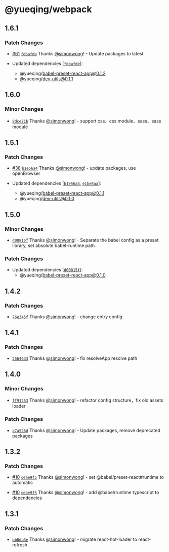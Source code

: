 # @yueqing/webpack

## 1.6.1

### Patch Changes

- [#61](https://github.com/simonwong/yueqing/pull/61) [`fdbafde`](https://github.com/simonwong/yueqing/commit/fdbafde0347ea9995464328eef6c55f2ca9aef75) Thanks [@simonwong](https://github.com/simonwong)! - Update packages to latest

- Updated dependencies [[`fdbafde`](https://github.com/simonwong/yueqing/commit/fdbafde0347ea9995464328eef6c55f2ca9aef75)]:
  - @yueqing/babel-preset-react-app@0.1.2
  - @yueqing/dev-utils@0.1.1

## 1.6.0

### Minor Changes

- [`8dce71b`](https://github.com/simonwong/yueqing/commit/8dce71b93f5d64f41556fbe33f5409747a848095) Thanks [@simonwong](https://github.com/simonwong)! - support css、css module、sass、sass module

## 1.5.1

### Patch Changes

- [#38](https://github.com/simonwong/yueqing/pull/38) [`b1e56a4`](https://github.com/simonwong/yueqing/commit/b1e56a44a5df98afd1683ef4eed6ce45b04b3c23) Thanks [@simonwong](https://github.com/simonwong)! - update packages, use openBrowser

- Updated dependencies [[`b1e56a4`](https://github.com/simonwong/yueqing/commit/b1e56a44a5df98afd1683ef4eed6ce45b04b3c23), [`e1be8aa`](https://github.com/simonwong/yueqing/commit/e1be8aafb5aca35a0a1cdf4ac7d128ffe4b578be)]:
  - @yueqing/babel-preset-react-app@0.1.1
  - @yueqing/dev-utils@0.1.0

## 1.5.0

### Minor Changes

- [`d00815f`](https://github.com/simonwong/yueqing/commit/d00815f44d38dbaa9a0a6a645e44bbb0523787ab) Thanks [@simonwong](https://github.com/simonwong)! - Separate the babel config as a preset library, set absolute babel-runtime path

### Patch Changes

- Updated dependencies [[`d00815f`](https://github.com/simonwong/yueqing/commit/d00815f44d38dbaa9a0a6a645e44bbb0523787ab)]:
  - @yueqing/babel-preset-react-app@0.1.0

## 1.4.2

### Patch Changes

- [`76e345f`](https://github.com/simonwong/yueqing/commit/76e345f7feda4d8c98ecf7cd81b22131e08594dc) Thanks [@simonwong](https://github.com/simonwong)! - change entry config

## 1.4.1

### Patch Changes

- [`2564633`](https://github.com/simonwong/yueqing/commit/256463305e9732e0956d7d8118ed1f80015b6886) Thanks [@simonwong](https://github.com/simonwong)! - fix resolveApp resolve path

## 1.4.0

### Minor Changes

- [`ff91253`](https://github.com/simonwong/yueqing/commit/ff912530458a38cfa5c8f09e0df704b5bbb4c2df) Thanks [@simonwong](https://github.com/simonwong)! - refactor config structure，fix old assets loader

### Patch Changes

- [`a7a526d`](https://github.com/simonwong/yueqing/commit/a7a526d3f31e80efa19e161b47ad3ee823c3da18) Thanks [@simonwong](https://github.com/simonwong)! - Update packages, remove deprecated packages

## 1.3.2

### Patch Changes

- [#10](https://github.com/simonwong/yueqing/pull/10) [`ceae9f5`](https://github.com/simonwong/yueqing/commit/ceae9f5917e4857ed2b963336c85c0c953138c4e) Thanks [@simonwong](https://github.com/simonwong)! - set @babel/preset-react#runtime to automatic

* [#10](https://github.com/simonwong/yueqing/pull/10) [`ceae9f5`](https://github.com/simonwong/yueqing/commit/ceae9f5917e4857ed2b963336c85c0c953138c4e) Thanks [@simonwong](https://github.com/simonwong)! - add @babel/runtime typescript to dependencies

## 1.3.1

### Patch Changes

- [`bb8db3e`](https://github.com/simonwong/flypkg/commit/d3caa63383d33f82d6a381e31d6815dacda581c5) Thanks [@simonwong](https://github.com/simonwong)! - migrate react-hot-loader to react-refresh

